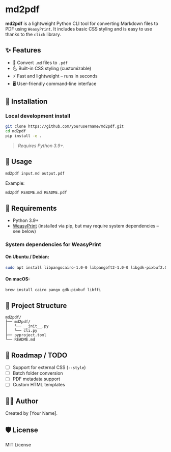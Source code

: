 # md2pdf

**md2pdf** is a lightweight Python CLI tool for converting Markdown files to PDF using `WeasyPrint`. It includes basic CSS styling and is easy to use thanks to the `click` library.

## ✨ Features

* 📄 Convert `.md` files to `.pdf`
* 🌜 Built-in CSS styling (customizable)
* ⚡ Fast and lightweight – runs in seconds
* 🖥️ User-friendly command-line interface

## 🔧 Installation

### Local development install

```bash
git clone https://github.com/yourusername/md2pdf.git
cd md2pdf
pip install -e .
```

> *Requires Python 3.9+.*

## 🚀 Usage

```bash
md2pdf input.md output.pdf
```

Example:

```bash
md2pdf README.md README.pdf
```

## 🧪 Requirements

* Python 3.9+
* [WeasyPrint](https://weasyprint.org/) (installed via pip, but may require system dependencies – see below)

### System dependencies for WeasyPrint

#### On Ubuntu / Debian:

```bash
sudo apt install libpangocairo-1.0-0 libpangoft2-1.0-0 libgdk-pixbuf2.0-0 libffi-dev libcairo2
```

#### On macOS:

```bash
brew install cairo pango gdk-pixbuf libffi
```

## 📁 Project Structure

```
md2pdf/
├── md2pdf/
│   └── __init__.py
│   └── cli.py
├── pyproject.toml
└── README.md
```

## 📌 Roadmap / TODO

* [ ] Support for external CSS (`--style`)
* [ ] Batch folder conversion
* [ ] PDF metadata support
* [ ] Custom HTML templates

## 👨‍💻 Author

Created by \[Your Name].

## 🛡 License

MIT License
